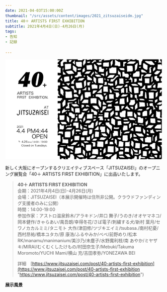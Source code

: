 ```yaml
---
date: 2021-04-03T15:00:00Z
thumbnail: "/src/assets/content/images/2021_zitsuzaiseidm.jpg"
title: 40＋ ARTISTS FIRST EXHIBITION
subtitle: 2021年4月4日(日)-4月26日(月)
tags:
- 告知
- 記録

---
```

![](/src/assets/content/images/2021_zitsuzaiseidm.jpg)

新しく大阪にオープンするクリエイティブスペース「JITSUZAISEI」のオープニング展覧会「40＋ ARTISTS FIRST EXHIBITION」に出品いたします。

> **40＋ ARTISTS FIRST EXHIBITION**  
> 会期：2021年4月4日(日)-4月26日(月)  
> 会場：JITSUZAISEI（本展示開催時は住所非公開。クラウドファンディング支援者のみに公開）  
> 時間：14:00-19:00  
> 参加作家：アストロ温泉鈴木/アラキドン/井口 舞子/うのき/オオヤマネコ/岡本健作/きゃらあい/禺吾朗/幸得冬花/さば電子/刺繍する犬/新村 葉月/セワノカカルミミ/タニモト 大作/津田修/ツヅキエイミ/tsubasa./南村杞憂/西村昂祐/橋本ユタカ/原 康浩/ふるやみか/ベベ/前野めり/松本RK/manamu/manimanium/美沙乃/未塵子/水野魔利枝/南 あやか/ミヤザキ/MIRAI/むくむくしたけもの/村田奈生子/Mebuki/Takuma Moromoto/YUCHI Mami/​横山 充/吉田孝弥/​YONEZAWA BEI
>
> 詳細　[https://www.jitsuzaisei.com/post/40-artists-first-exhibition](https://www.jitsuzaisei.com/post/40-artists-first-exhibition "https://www.jitsuzaisei.com/post/40-artists-first-exhibition")

**展示風景**